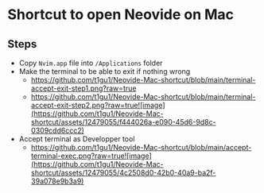 # Shortcut to open Neovide on Mac

## Steps

- Copy `Nvim.app` file into `/Applications` folder
- Make the terminal to be able to exit if nothing wrong
  - https://github.com/t1gu1/Neovide-Mac-shortcut/blob/main/terminal-accept-exit-step1.png?raw=true
  - https://github.com/t1gu1/Neovide-Mac-shortcut/blob/main/terminal-accept-exit-step2.png?raw=true![image](https://github.com/t1gu1/Neovide-Mac-shortcut/assets/12479055/f444026a-e090-45d6-9d8c-0309cdd6ccc2)
- Accept terminal as Developper tool
  - https://github.com/t1gu1/Neovide-Mac-shortcut/blob/main/accept-terminal-exec.png?raw=true![image](https://github.com/t1gu1/Neovide-Mac-shortcut/assets/12479055/4c2508d0-42b0-40a9-ba2f-39a078e9b3a9)
